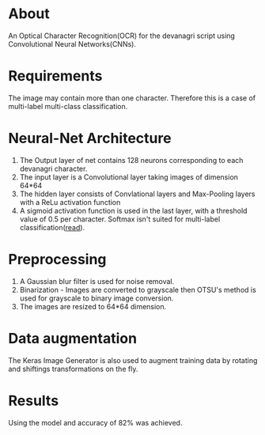 # About
An Optical Character Recognition(OCR) for the devanagri script
using Convolutional Neural Networks(CNNs).

# Requirements
The image may contain more than one character. 
Therefore this is a case of multi-label multi-class classification.

# Neural-Net Architecture
1) The Output layer of net contains 128 neurons corresponding to each
devanagri character.
2) The input layer is a Convolutional layer taking images of dimension
64*64
3) The hidden layer consists of Convlational layers and Max-Pooling layers with
a ReLu activation function
4) A sigmoid activation function is used in the last layer, with a threshold value of 0.5 per character. Softmax isn't
suited for multi-label classification([read](https://stackoverflow.com/questions/44164749/how-does-keras-handle-multilabel-classification)).

# Preprocessing
1) A Gaussian blur filter is used for noise removal.
2) Binarization - Images are converted to grayscale then OTSU's method is 
used for grayscale to binary image conversion.
3) The images are resized to 64*64 dimension.

# Data augmentation
The Keras Image Generator is also used to augment training data by rotating
and shiftings transformations on the fly.

# Results
Using the model and accuracy of 82% was achieved.